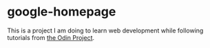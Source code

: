 # google-homepage

This is a project I am doing to learn web development while following tutorials from [the Odin Project](https://www.theodinproject.com/courses/foundations/lessons/html-css).
